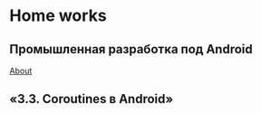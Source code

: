 <h1>Home works</h1>
<h2>Промышленная разработка под Android</h2>
<a href="https://github.com/netology-code/andin-homeworks/tree/ANDIN-36">About</a>

<h2>«3.3. Coroutines в Android»</h2>